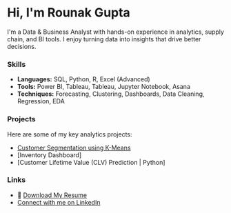# Hi, I'm Rounak Gupta

I'm a Data & Business Analyst with hands-on experience in analytics, supply chain, and BI tools. I enjoy turning data into insights that drive better decisions.

### Skills
- **Languages:** SQL, Python, R, Excel (Advanced)
- **Tools:** Power BI, Tableau, Tableau, Jupyter Notebook, Asana
- **Techniques:** Forecasting, Clustering, Dashboards, Data Cleaning, Regression, EDA

### Projects
Here are some of my key analytics projects:
- [Customer Segmentation using K-Means](https://github.com/rounak-data/Customer-Lifetime-Value-CLV-Prediction)
- [Inventory Dashboard]
- [Customer Lifetime Value (CLV) Prediction | Python]
### Links
- 📄 [Download My Resume](https://github.com/rounak-gupta/rounak-gupta/raw/main/Rounak_Gupta_Resume.pdf)
- [Connect with me on LinkedIn](https://www.linkedin.com/in/rounak-gupta-283820158/)


